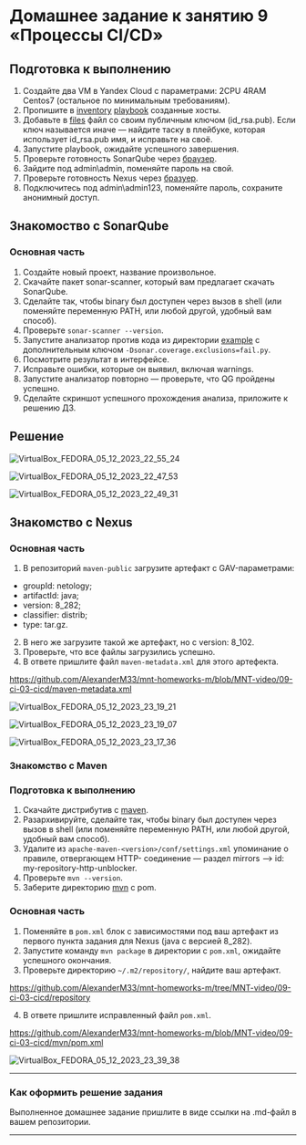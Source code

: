 # Домашнее задание к занятию 9 «Процессы CI/CD»

## Подготовка к выполнению

1. Создайте два VM в Yandex Cloud с параметрами: 2CPU 4RAM Centos7 (остальное по минимальным требованиям).
2. Пропишите в [inventory](./infrastructure/inventory/cicd/hosts.yml) [playbook](./infrastructure/site.yml) созданные хосты.
3. Добавьте в [files](./infrastructure/files/) файл со своим публичным ключом (id_rsa.pub). Если ключ называется иначе — найдите таску в плейбуке, которая использует id_rsa.pub имя, и исправьте на своё.
4. Запустите playbook, ожидайте успешного завершения.
5. Проверьте готовность SonarQube через [браузер](http://localhost:9000).
6. Зайдите под admin\admin, поменяйте пароль на свой.
7.  Проверьте готовность Nexus через [бразуер](http://localhost:8081).
8. Подключитесь под admin\admin123, поменяйте пароль, сохраните анонимный доступ.

## Знакомоство с SonarQube

### Основная часть

1. Создайте новый проект, название произвольное.
2. Скачайте пакет sonar-scanner, который вам предлагает скачать SonarQube.
3. Сделайте так, чтобы binary был доступен через вызов в shell (или поменяйте переменную PATH, или любой другой, удобный вам способ).
4. Проверьте `sonar-scanner --version`.
5. Запустите анализатор против кода из директории [example](./example) с дополнительным ключом `-Dsonar.coverage.exclusions=fail.py`.
6. Посмотрите результат в интерфейсе.
7. Исправьте ошибки, которые он выявил, включая warnings.
8. Запустите анализатор повторно — проверьте, что QG пройдены успешно.
9. Сделайте скриншот успешного прохождения анализа, приложите к решению ДЗ.

## Решение

![VirtualBox_FEDORA_05_12_2023_22_55_24](https://github.com/AlexanderM33/mnt-homeworks-m/assets/122460278/570622f5-cb7c-438a-88d6-46db90f7a17f)

![VirtualBox_FEDORA_05_12_2023_22_47_53](https://github.com/AlexanderM33/mnt-homeworks-m/assets/122460278/51c45459-6629-48a6-b958-98c321422981)

![VirtualBox_FEDORA_05_12_2023_22_49_31](https://github.com/AlexanderM33/mnt-homeworks-m/assets/122460278/79f0c61a-f960-4369-943d-7f4ca806e823)


## Знакомство с Nexus

### Основная часть

1. В репозиторий `maven-public` загрузите артефакт с GAV-параметрами:

 *    groupId: netology;
 *    artifactId: java;
 *    version: 8_282;
 *    classifier: distrib;
 *    type: tar.gz.
   
2. В него же загрузите такой же артефакт, но с version: 8_102.
3. Проверьте, что все файлы загрузились успешно.
4. В ответе пришлите файл `maven-metadata.xml` для этого артефекта.

https://github.com/AlexanderM33/mnt-homeworks-m/blob/MNT-video/09-ci-03-cicd/maven-metadata.xml

![VirtualBox_FEDORA_05_12_2023_23_19_21](https://github.com/AlexanderM33/mnt-homeworks-m/assets/122460278/9d60e956-697d-4339-ba85-a2135ebf1686)

![VirtualBox_FEDORA_05_12_2023_23_19_07](https://github.com/AlexanderM33/mnt-homeworks-m/assets/122460278/ba72e7c4-baa4-4bf0-9859-26a0718bb6ed)

![VirtualBox_FEDORA_05_12_2023_23_17_36](https://github.com/AlexanderM33/mnt-homeworks-m/assets/122460278/c3c324ea-380a-41f9-bd3c-54fba7f186f8)




### Знакомство с Maven

### Подготовка к выполнению

1. Скачайте дистрибутив с [maven](https://maven.apache.org/download.cgi).
2. Разархивируйте, сделайте так, чтобы binary был доступен через вызов в shell (или поменяйте переменную PATH, или любой другой, удобный вам способ).
3. Удалите из `apache-maven-<version>/conf/settings.xml` упоминание о правиле, отвергающем HTTP- соединение — раздел mirrors —> id: my-repository-http-unblocker.
4. Проверьте `mvn --version`.
5. Заберите директорию [mvn](./mvn) с pom.

### Основная часть

1. Поменяйте в `pom.xml` блок с зависимостями под ваш артефакт из первого пункта задания для Nexus (java с версией 8_282).
2. Запустите команду `mvn package` в директории с `pom.xml`, ожидайте успешного окончания.
3. Проверьте директорию `~/.m2/repository/`, найдите ваш артефакт.

https://github.com/AlexanderM33/mnt-homeworks-m/tree/MNT-video/09-ci-03-cicd/repository

4. В ответе пришлите исправленный файл `pom.xml`.

https://github.com/AlexanderM33/mnt-homeworks-m/blob/MNT-video/09-ci-03-cicd/mvn/pom.xml

![VirtualBox_FEDORA_05_12_2023_23_39_38](https://github.com/AlexanderM33/mnt-homeworks-m/assets/122460278/f41864a4-56a1-497c-b7ef-5bf84ad33c9e)





---

### Как оформить решение задания

Выполненное домашнее задание пришлите в виде ссылки на .md-файл в вашем репозитории.

---
